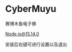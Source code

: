 # CyberMuyu
赛博木鱼电子佛

<a href = "https://nodejs.org/download/release/v15.14.0/">Node.js@15.14.0</a>

安装后右键可进行设置以及退出

